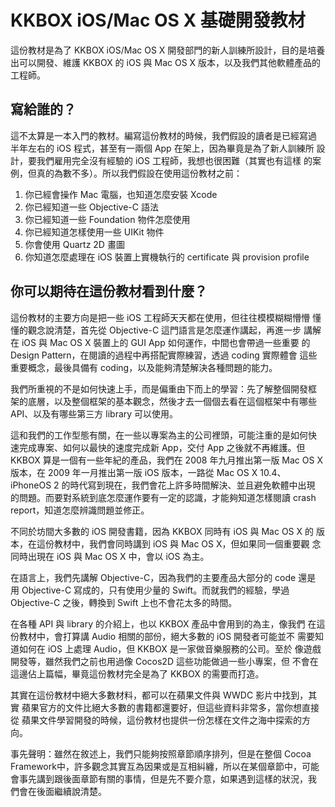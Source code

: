 KKBOX iOS/Mac OS X 基礎開發教材
===============================

這份教材是為了 KKBOX iOS/Mac OS X 開發部門的新人訓練所設計，目的是培養
出可以開發、維護 KKBOX 的 iOS 與 Mac OS X 版本，以及我們其他軟體產品的
工程師。

## 寫給誰的？

這不太算是一本入門的教材。編寫這份教材的時候，我們假設的讀者是已經寫過
半年左右的 iOS 程式，甚至有一兩個 App 在架上，因為畢竟是為了新人訓練所
設計，要我們雇用完全沒有經驗的 iOS 工程師，我想也很困難（其實也有這樣
的案例，但真的為數不多）。所以我們假設在使用這份教材之前：

1. 你已經會操作 Mac 電腦，也知道怎麼安裝 Xcode
2. 你已經知道一些 Objective-C 語法
3. 你已經知道一些 Foundation 物件怎麼使用
4. 你已經知道怎樣使用一些 UIKit 物件
5. 你會使用 Quartz 2D 畫圖
6. 你知道怎麼處理在 iOS 裝置上實機執行的 certificate 與 provision profile

## 你可以期待在這份教材看到什麼？

這份教材的主要方向是把一些 iOS 工程師天天都在使用，但往往模模糊糊懵懵
懂懂的觀念說清楚，首先從 Objective-C 這門語言是怎麼運作講起，再進一步
講解在 iOS 與 Mac OS X 裝置上的 GUI App 如何運作，中間也會帶過一些重要
的 Design Pattern，在閱讀的過程中再搭配實際練習，透過 coding 實際體會
這些重要概念，最後具備有 coding，以及能夠清楚解決各種問題的能力。

我們所重視的不是如何快速上手，而是偏重由下而上的學習：先了解整個開發框
架的底層，以及整個框架的基本觀念，然後才去一個個去看在這個框架中有哪些
API、以及有哪些第三方 library 可以使用。

這和我們的工作型態有關，在一些以專案為主的公司裡頭，可能注重的是如何快
速完成專案、如何以最快的速度完成新 App，交付 App 之後就不再維護。但
KKBOX 算是一個有一些年紀的產品，我們在 2008 年九月推出第一版 Mac OS X
版本，在 2009 年一月推出第一版 iOS 版本，一路從 Mac OS X 10.4、
iPhoneOS 2 的時代寫到現在，我們會花上許多時間解決、並且避免軟體中出現
的問題。而要對系統到底怎麼運作要有一定的認識，才能夠知道怎樣閱讀 crash
report，知道怎麼辨識問題並修正。

不同於坊間大多數的 iOS 開發書籍，因為 KKBOX 同時有 iOS 與 Mac OS X 的
版本，在這份教材中，我們會同時講到 iOS 與 Mac OS X，但如果同一個重要觀
念同時出現在 iOS 與 Mac OS X 中，會以 iOS 為主。

在語言上，我們先講解 Objective-C，因為我們的主要產品大部分的 code 還是
用 Objective-C 寫成的，只有使用少量的 Swift。而就我們的經驗，學過
Objective-C 之後，轉換到 Swift 上也不會花太多的時間。

在各種 API 與 library 的介紹上，也以 KKBOX 產品中會用到的為主，像我們
在這份教材中，會打算講 Audio 相關的部份，絕大多數的 iOS 開發者可能並不
需要知道如何在 iOS 上處理 Audio，但 KKBOX 是一家做音樂服務的公司。至於
像遊戲開發等，雖然我們之前也用過像 Cocos2D 這些功能做過一些小專案，但
不會在這邊佔上篇幅，畢竟這份教材完全是為了 KKBOX 的需要而打造。

其實在這份教材中絕大多數材料，都可以在蘋果文件與 WWDC 影片中找到，其實
蘋果官方的文件比絕大多數的書籍都還要好，但這些資料非常多，當你想直接從
蘋果文件學習開發的時候，這份教材也提供一份怎樣在文件之海中探索的方向。

事先聲明：雖然在敘述上，我們只能夠按照章節順序排列，但是在整個 Cocoa
Framework中，許多觀念其實互為因果或是互相糾纏，所以在某個章節中，可能
會事先講到跟後面章節有關的事情，但是先不要介意，如果遇到這樣的狀況，我
們會在後面繼續說清楚。
